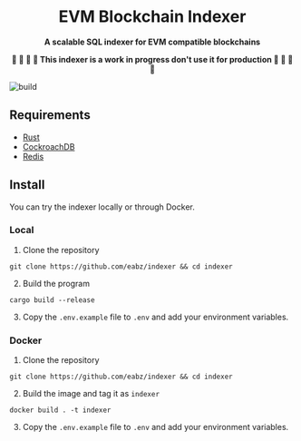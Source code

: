 <h1 align="center">
<strong>EVM Blockchain Indexer</strong>
</h1>
<p align="center">
<strong>A scalable SQL indexer for EVM compatible blockchains</strong>
</p>
<p align="center">
<strong>🚧 🚨 🚧 🚨 This indexer is a work in progress don't use it for production 🚧 🚨 🚧 🚨</strong>
</p>

![build](https://github.com/eabz/indexer/actions/workflows/build.yml/badge.svg)

## Requirements

- [Rust](https://www.rust-lang.org/tools/install)
- [CockroachDB](https://www.cockroachlabs.com/)
- [Redis](https://redis.io/)

## Install

You can try the indexer locally or through Docker.

### Local

1. Clone the repository

```
git clone https://github.com/eabz/indexer && cd indexer
```

2. Build the program

```
cargo build --release
```

3. Copy the `.env.example` file to `.env` and add your environment variables.

### Docker

1. Clone the repository

```
git clone https://github.com/eabz/indexer && cd indexer
```

2. Build the image and tag it as `indexer`

```
docker build . -t indexer
```

3. Copy the `.env.example` file to `.env` and add your environment variables.
